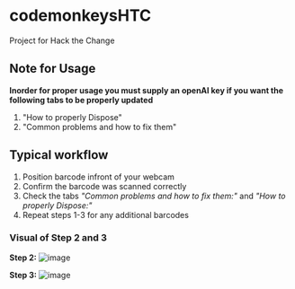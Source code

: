 # codemonkeysHTC
Project for Hack the Change

## Note for Usage
**Inorder for proper usage you must supply an openAI key if you want the following tabs to be properly updated**
1. "How to properly Dispose"
2. "Common problems and how to fix them"


## Typical workflow
1. Position barcode infront of your webcam
2. Confirm the barcode was scanned correctly
3. Check the tabs _"Common problems and how to fix them:"_ and _"How to properly Dispose:"_
4. Repeat steps 1-3 for any additional barcodes

### Visual of Step 2 and 3
**Step 2:**
![image](https://github.com/AidanThadAnd/CodeMonkeysHackathon/assets/78242226/be3ae2a5-311d-45e4-9853-981051b66f49)


**Step 3:**
![image](https://github.com/AidanThadAnd/CodeMonkeysHackathon/assets/78242226/96414b14-6507-4af4-ad05-9b8816b61be8)
